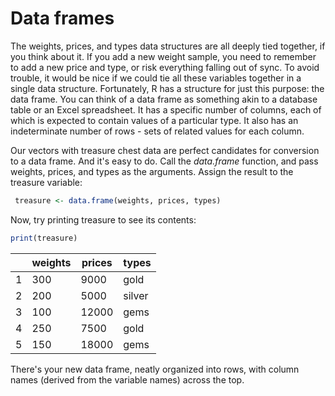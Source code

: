 # Data frames

The weights, prices, and types data structures are all deeply tied together, if you think about it. If you add a new weight sample, you need to remember to add a new price and type, or risk everything falling out of sync. To avoid trouble, it would be nice if we could tie all these variables together in a single data structure. Fortunately, R has a structure for just this purpose: the data frame. You can think of a data frame as something akin to a database table or an Excel spreadsheet. It has a specific number of columns, each of which is expected to contain values of a particular type. It also has an indeterminate number of rows - sets of related values for each column.

Our vectors with treasure chest data are perfect candidates for conversion to a data frame. And it's easy to do. Call the *data.frame* function, and pass weights, prices, and types as the arguments. Assign the result to the treasure variable:

```r
 treasure <- data.frame(weights, prices, types)
```

Now, try printing treasure to see its contents:

```r
print(treasure)
```

| | weights | prices | types  |
|-|---------|--------|--------|
|1|     300 |   9000 | gold   |
|2|     200 |   5000 | silver |
|3|     100 |  12000 | gems   |
|4|     250 |   7500 | gold   |
|5|     150 |  18000 | gems   |

There's your new data frame, neatly organized into rows, with column names (derived from the variable names) across the top.
